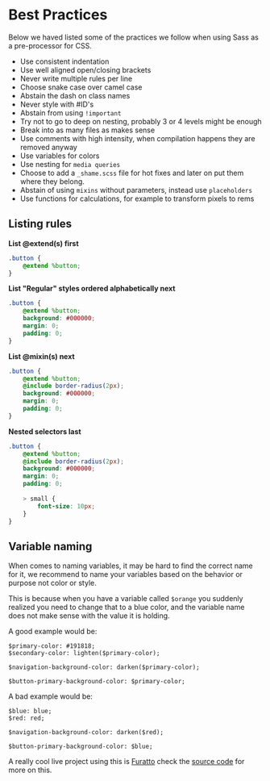# Best Practices

Below we haved listed some of the practices we follow when using Sass as a pre-processor for CSS.

* Use consistent indentation
* Use well aligned open/closing brackets
* Never write multiple rules per line
* Choose snake case over camel case
* Abstain the dash on class names
* Never style with #ID's
* Abstain from using `!important`
* Try not to go to deep on nesting, probably 3 or 4 levels might be enough
* Break into as many files as makes sense
* Use comments with high intensity, when compilation happens they are removed anyway
* Use variables for colors
* Use nesting for `media queries`
* Choose to add a `_shame.scss` file for hot fixes and later on put them where they belong.
* Abstain of using `mixins` without parameters, instead use `placeholders`
* Use functions for calculations, for example to transform pixels to rems


## Listing rules

**List @extend(s) first**

```scss
.button {
	@extend %button;
}
```

**List "Regular" styles ordered alphabetically next**

```scss
.button {
	@extend %button;
	background: #000000;
	margin: 0;
	padding: 0;
}
```

**List @mixin(s) next**

```scss
.button {
	@extend %button;
	@include border-radius(2px);
	background: #000000;
	margin: 0;
	padding: 0;
}
```

**Nested selectors last**

```scss
.button {
	@extend %button;
	@include border-radius(2px);
	background: #000000;
	margin: 0;
	padding: 0;
	
	> small {
		font-size: 10px;
	}
}
```

## Variable naming

When comes to naming variables, it may be hard to find the correct name for it, we recommend to name your variables based on the behavior or purpose not color or style.

This is because when you have a variable called `$orange` you suddenly realized you need to change that to a blue color, and the variable name does not make sense with the value it is holding.

A good example would be:

```
$primary-color: #191818;
$secondary-color: lighten($primary-color);

$navigation-background-color: darken($primary-color);

$button-primary-background-color: $primary-color;
```

A bad example would be:

```
$blue: blue;
$red: red;

$navigation-background-color: darken($red);

$button-primary-background-color: $blue;
```

A really cool live project using this is [Furatto](http://icalialabs.github.io/furatto/) check the [source code](https://github.com/IcaliaLabs/furatto/tree/v3.1.0/scss/furatto) for more on this.

